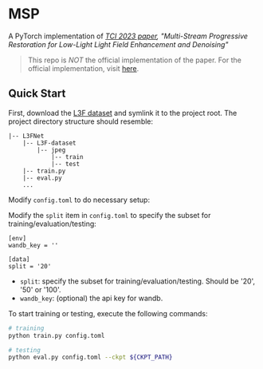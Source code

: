 # MSP

A PyTorch implementation of _[TCI 2023 paper](https://ieeexplore.ieee.org/document/10034834), "Multi-Stream Progressive Restoration for Low-Light Light Field Enhancement and Denoising"_

> This repo is _NOT_ the official implementation of the paper. For the official implementation, visit [here](https://github.com/shuozh/MSP).

## Quick Start

First, download the [L3F dataset](https://mohitlamba94.github.io/L3Fnet/) and symlink it to the project root. The project directory structure should resemble:

```
|-- L3FNet
    |-- L3F-dataset
        |-- jpeg
            |-- train
            |-- test
    |-- train.py
    |-- eval.py
    ...
```

Modify `config.toml` to do necessary setup:


Modify the `split` item in `config.toml` to specify the subset for training/evaluation/testing:

``````
[env]
wandb_key = ''

[data]
split = '20'
``````

- `split`: specify the subset for training/evaluation/testing. Should be '20', '50' or '100'.
- `wandb_key`: (optional) the api key for wandb.

To start training or testing, execute the following commands:

```sh
# training
python train.py config.toml

# testing
python eval.py config.toml --ckpt ${CKPT_PATH}
```